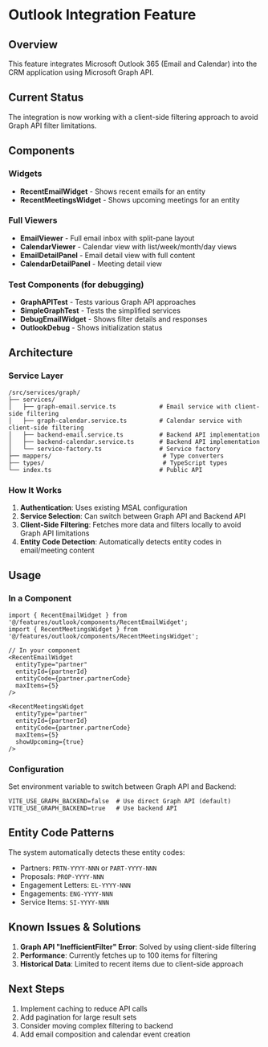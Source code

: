 # Outlook Integration Feature

## Overview
This feature integrates Microsoft Outlook 365 (Email and Calendar) into the CRM application using Microsoft Graph API.

## Current Status
The integration is now working with a client-side filtering approach to avoid Graph API filter limitations.

## Components

### Widgets
- **RecentEmailWidget** - Shows recent emails for an entity
- **RecentMeetingsWidget** - Shows upcoming meetings for an entity

### Full Viewers
- **EmailViewer** - Full email inbox with split-pane layout
- **CalendarViewer** - Calendar view with list/week/month/day views
- **EmailDetailPanel** - Email detail view with full content
- **CalendarDetailPanel** - Meeting detail view

### Test Components (for debugging)
- **GraphAPITest** - Tests various Graph API approaches
- **SimpleGraphTest** - Tests the simplified services
- **DebugEmailWidget** - Shows filter details and responses
- **OutlookDebug** - Shows initialization status

## Architecture

### Service Layer
```
/src/services/graph/
├── services/
│   ├── graph-email.service.ts            # Email service with client-side filtering
│   ├── graph-calendar.service.ts         # Calendar service with client-side filtering
│   ├── backend-email.service.ts          # Backend API implementation
│   ├── backend-calendar.service.ts       # Backend API implementation
│   └── service-factory.ts                # Service factory
├── mappers/                               # Type converters
├── types/                                 # TypeScript types
└── index.ts                              # Public API
```

### How It Works
1. **Authentication**: Uses existing MSAL configuration
2. **Service Selection**: Can switch between Graph API and Backend API
3. **Client-Side Filtering**: Fetches more data and filters locally to avoid Graph API limitations
4. **Entity Code Detection**: Automatically detects entity codes in email/meeting content

## Usage

### In a Component
```tsx
import { RecentEmailWidget } from '@/features/outlook/components/RecentEmailWidget';
import { RecentMeetingsWidget } from '@/features/outlook/components/RecentMeetingsWidget';

// In your component
<RecentEmailWidget
  entityType="partner"
  entityId={partnerId}
  entityCode={partner.partnerCode}
  maxItems={5}
/>

<RecentMeetingsWidget
  entityType="partner"
  entityId={partnerId}
  entityCode={partner.partnerCode}
  maxItems={5}
  showUpcoming={true}
/>
```

### Configuration
Set environment variable to switch between Graph API and Backend:
```
VITE_USE_GRAPH_BACKEND=false  # Use direct Graph API (default)
VITE_USE_GRAPH_BACKEND=true   # Use backend API
```

## Entity Code Patterns
The system automatically detects these entity codes:
- Partners: `PRTN-YYYY-NNN` or `PART-YYYY-NNN`
- Proposals: `PROP-YYYY-NNN`
- Engagement Letters: `EL-YYYY-NNN`
- Engagements: `ENG-YYYY-NNN`
- Service Items: `SI-YYYY-NNN`

## Known Issues & Solutions
1. **Graph API "InefficientFilter" Error**: Solved by using client-side filtering
2. **Performance**: Currently fetches up to 100 items for filtering
3. **Historical Data**: Limited to recent items due to client-side approach

## Next Steps
1. Implement caching to reduce API calls
2. Add pagination for large result sets
3. Consider moving complex filtering to backend
4. Add email composition and calendar event creation